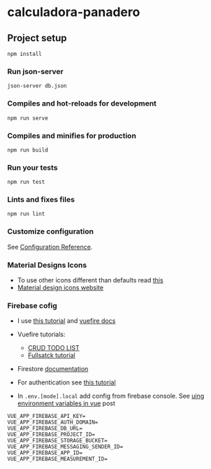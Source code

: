 # calculadora-panadero

## Project setup
```
npm install
```

### Run json-server
```
json-server db.json
```

### Compiles and hot-reloads for development
```
npm run serve
```

### Compiles and minifies for production
```
npm run build
```

### Run your tests
```
npm run test
```

### Lints and fixes files
```
npm run lint
```

### Customize configuration
See [Configuration Reference](https://cli.vuejs.org/config/).

### Material Designs Icons

* To use other icons different than defaults read [this](https://vuetifyjs.com/es-MX/customization/icons#install-material-design-icons-js-svg)
* [Material design icons website](https://materialdesignicons.com/) 

### Firebase cofig

* I use  [this tutorial](https://garywoodfine.com/how-to-install-firebase-with-vue-js/) and [vuefire docs](https://vuefire.vuejs.org)

* Vuefire tutorials:
  * [CRUD TODO LIST](https://medium.com/@magyarn/vuefire-crud-todo-list-app-part-2-8bd61ae0d066)
  * [Fullsatck tutorial](https://medium.com/vue-mastery/full-stack-vue-js-with-firestore-62e2fe2ec1f3)
  
* Firestore [documentation](https://firebase.google.com/docs/firestore)

* For authentication see [this tutorial](https://garywoodfine.com/vue-app-with-firebase-authentication/)

* In `.env.[mode].local` add config from firebase console. See [uing environment variables in vue](https://garywoodfine.com/using-environment-variables-in-vue-js/) post

```
VUE_APP_FIREBASE_API_KEY=
VUE_APP_FIREBASE_AUTH_DOMAIN=
VUE_APP_FIREBASE_DB_URL=
VUE_APP_FIREBASE_PROJECT_ID=
VUE_APP_FIREBASE_STORAGE_BUCKET=
VUE_APP_FIREBASE_MESSAGING_SENDER_ID=
VUE_APP_FIREBASE_APP_ID=
VUE_APP_FIREBASE_MEASUREMENT_ID=
```